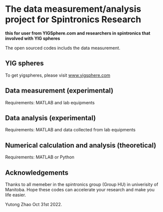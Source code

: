 # The data measurement/analysis project for Spintronics Research

**this for user from YIGSphere.com and researchers in spintronics that involved with YIG spheres**

The open sourced codes includs the data measurement.

## YIG spheres

To get yigspheres, please visit www.yigsphere.com 

## Data measurement (experimental)

Requirements: MATLAB and lab equipments


## Data analysis (experimental)

Requirements: MATLAB and data collected from lab equipments

## Numerical calculation and analysis (theoretical)

Requirements: MATLAB or Python

## Acknowledgements

Thanks to all memeber in the spintronics group (Group HU) in univerisity of Manitoba.
Hope these codes can accelerate your research and make you life easier.

Yutong Zhao 
Oct 31st 2022.

